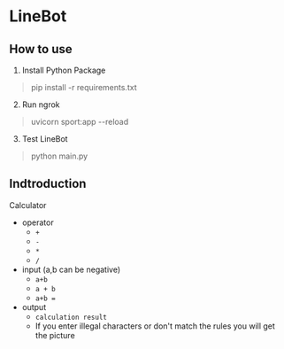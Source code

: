 # LineBot
## How to use
1. Install Python Package
  > pip install -r requirements.txt
2. Run ngrok
  > uvicorn sport:app --reload
3. Test LineBot 
  > python main.py 
## Indtroduction
Calculator
- operator
  - `+`
  - `-`
  - `*`
  - `/`
- input (a,b can be negative)
  - `a+b`
  - `a + b`
  - `a+b =` 
- output
  - `calculation result` 
  - If you enter illegal characters or don't match the rules you will get the picture

